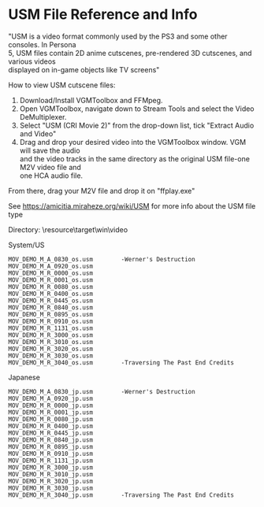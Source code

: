 
# USM File Reference and Info

"USM is a video format commonly used by the PS3 and some other consoles. In Persona<br>
5, USM files contain 2D anime cutscenes, pre-rendered 3D cutscenes, and various videos<br>
displayed on in-game objects like TV screens"

How to view USM cutscene files:

1. Download/Install VGMToolbox and FFMpeg.<br>  
2. Open VGMToolbox, navigate down to Stream Tools and select the Video DeMultiplexer.<br>
3. Select "USM (CRI Movie 2)" from the drop-down list, tick "Extract Audio and Video"<br>
4. Drag and drop your desired video into the VGMToolbox window. VGM will save the audio<br>
and the video tracks in the same directory as the original USM file-one M2V video file and<br>
one HCA audio file.

From there, drag your M2V file and drop it on "ffplay.exe"

See https://amicitia.miraheze.org/wiki/USM for more info about the USM file type 

Directory: \resource\target\win\video

System/US

	MOV_DEMO_M_A_0830_os.usm		-Werner's Destruction
	MOV_DEMO_M_A_0920_os.usm
	MOV_DEMO_M_R_0000_os.usm
	MOV_DEMO_M_R_0001_os.usm
	MOV_DEMO_M_R_0080_os.usm
	MOV_DEMO_M_R_0400_os.usm
	MOV_DEMO_M_R_0445_os.usm
	MOV_DEMO_M_R_0840_os.usm
	MOV_DEMO_M_R_0895_os.usm
	MOV_DEMO_M_R_0910_os.usm
	MOV_DEMO_M_R_1131_os.usm
	MOV_DEMO_M_R_3000_os.usm
	MOV_DEMO_M_R_3010_os.usm
	MOV_DEMO_M_R_3020_os.usm
	MOV_DEMO_M_R_3030_os.usm
	MOV_DEMO_M_R_3040_os.usm		-Traversing The Past End Credits

Japanese

	MOV_DEMO_M_A_0830_jp.usm		-Werner's Destruction
	MOV_DEMO_M_A_0920_jp.usm
	MOV_DEMO_M_R_0000_jp.usm
	MOV_DEMO_M_R_0001_jp.usm
	MOV_DEMO_M_R_0080_jp.usm
	MOV_DEMO_M_R_0400_jp.usm
	MOV_DEMO_M_R_0445_jp.usm
	MOV_DEMO_M_R_0840_jp.usm
	MOV_DEMO_M_R_0895_jp.usm
	MOV_DEMO_M_R_0910_jp.usm
	MOV_DEMO_M_R_1131_jp.usm
	MOV_DEMO_M_R_3000_jp.usm
	MOV_DEMO_M_R_3010_jp.usm
	MOV_DEMO_M_R_3020_jp.usm
	MOV_DEMO_M_R_3030_jp.usm
	MOV_DEMO_M_R_3040_jp.usm		-Traversing The Past End Credits
